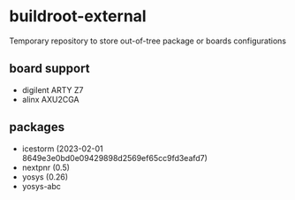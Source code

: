 # buildroot-external

Temporary repository to store out-of-tree package or boards configurations

## board support

- digilent ARTY Z7
- alinx AXU2CGA

## packages

- icestorm (2023-02-01 8649e3e0bd0e09429898d2569ef65cc9fd3eafd7)
- nextpnr (0.5)
- yosys (0.26)
- yosys-abc
